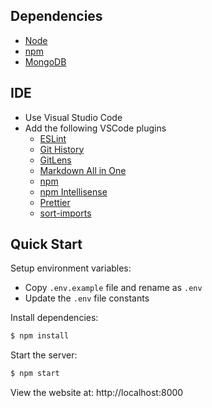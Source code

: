 ## Dependencies
- [Node](https://nodejs.org/en/download/)
- [npm](https://nodejs.org/en/download/)
- [MongoDB](https://www.mongodb.com/download-center/community)

## IDE
- Use Visual Studio Code
- Add the following VSCode plugins
  - [ESLint](https://marketplace.visualstudio.com/items?itemName=dbaeumer.vscode-eslint)
  - [Git History](https://marketplace.visualstudio.com/items?itemName=donjayamanne.githistory)
  - [GitLens](https://marketplace.visualstudio.com/items?itemName=eamodio.gitlens)
  - [Markdown All in One](https://marketplace.visualstudio.com/items?itemName=yzhang.markdown-all-in-one)
  - [npm](https://marketplace.visualstudio.com/items?itemName=eg2.vscode-npm-script)
  - [npm Intellisense](https://marketplace.visualstudio.com/items?itemName=christian-kohler.npm-intellisense)
  - [Prettier](https://marketplace.visualstudio.com/items?itemName=esbenp.prettier-vscode)
  - [sort-imports](https://marketplace.visualstudio.com/items?itemName=amatiasq.sort-imports)

## Quick Start

Setup environment variables:

- Copy `.env.example` file and rename as `.env` 
- Update the `.env` file constants
  
Install dependencies:
  
```bash
$ npm install
```

Start the server:

```bash
$ npm start
```

View the website at: http://localhost:8000
